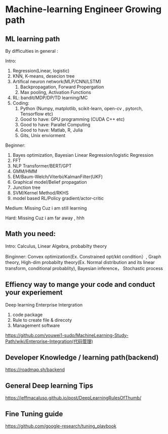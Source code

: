 # Machine-learning Engineer Growing path

ML learning path
--
By difficulties in general :

Intro: 
  1. Regression(Linear, logistic)
  2. KNN, K-means, desecion tree 
  3. Artifical neuron network(MLP/CNN/LSTM)
      1. Backpropagation, Forward Propergation
      2. Max pooling, Activation Functions
  4.  RL: bandit/MDP/DP/TD learning/MC
  5. Coding:
      1. Python (Numpy, matplotlib, scikit-learn, open-cv , pytorch, Tensorflow etc) 
      2. Good to have: GPU programming (CUDA C++ etc)
      3. Good to have: Parallel Computing 
      4. Good to have: Matlab, R, Julia
      5. Gits, Unix enviorment

Beginner:

  1. Bayes optimization,  Bayesian Linear Regression/logistic Regression
  2. FFT
  3. NLP Transformer/BERT/GPT
  4. GMM/HMM
  5. EM/Baum-Welch/Viterbi/KalmanFilter(UKF)
  6. Graphical model/Belief propagation
  7. Junction tree
  8. SVM/Kernel Method/RKHS
  9. model based RL/Policy gradient/actor-critic


Medium: 
  Missing Cuz i am still learning

Hard:
  Missing Cuz i am far away , hhh
  
Math you need:
--
  Intro: Calculus, Linear Algebra, probabilty theory
  
  Binginner: Convex optimization(Ex. Constrained opt/kkt condition）, Graph theory, High-dim probabilty theory(Ex. Normal distribution and its linear transform, conditional probablity), Bayesian inference， Stochastic process

## Effiency way to mange your code and conduct your experiement
Deep learning Enterprise Intergration
1. code package
2. Rule to create file & direcoty 
3. Management software

https://github.com/youwei1-sudo/MachineLearning-Study-Path/wiki/Enterprise-Integration(代码管理)

## Developer Knowledge / learning path(backend)
https://roadmap.sh/backend

## General Deep learning Tips
https://jeffmacaluso.github.io/post/DeepLearningRulesOfThumb/


## Fine Tuning guide
https://github.com/google-research/tuning_playbook
